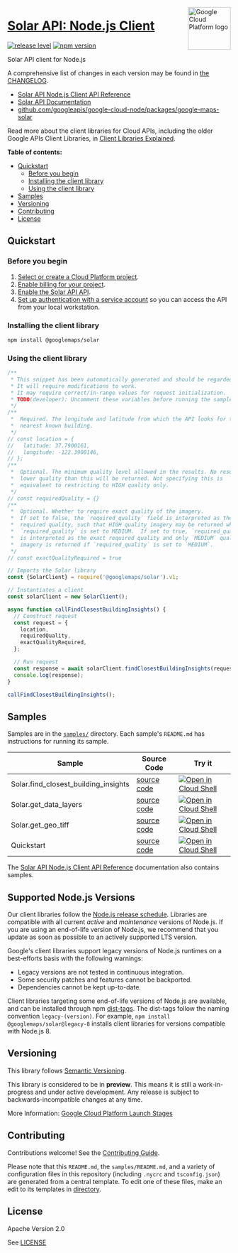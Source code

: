 [//]: # "This README.md file is auto-generated, all changes to this file will be lost."
[//]: # "To regenerate it, use `python -m synthtool`."
<img src="https://avatars2.githubusercontent.com/u/2810941?v=3&s=96" alt="Google Cloud Platform logo" title="Google Cloud Platform" align="right" height="96" width="96"/>

# [Solar API: Node.js Client](https://github.com/googleapis/google-cloud-node/tree/main/packages/google-maps-solar)

[![release level](https://img.shields.io/badge/release%20level-preview-yellow.svg?style=flat)](https://cloud.google.com/terms/launch-stages)
[![npm version](https://img.shields.io/npm/v/@googlemaps/solar.svg)](https://www.npmjs.org/package/@googlemaps/solar)




Solar API client for Node.js


A comprehensive list of changes in each version may be found in
[the CHANGELOG](https://github.com/googleapis/google-cloud-node/tree/main/packages/google-maps-solar/CHANGELOG.md).

* [Solar API Node.js Client API Reference][client-docs]
* [Solar API Documentation][product-docs]
* [github.com/googleapis/google-cloud-node/packages/google-maps-solar](https://github.com/googleapis/google-cloud-node/tree/main/packages/google-maps-solar)

Read more about the client libraries for Cloud APIs, including the older
Google APIs Client Libraries, in [Client Libraries Explained][explained].

[explained]: https://cloud.google.com/apis/docs/client-libraries-explained

**Table of contents:**


* [Quickstart](#quickstart)
  * [Before you begin](#before-you-begin)
  * [Installing the client library](#installing-the-client-library)
  * [Using the client library](#using-the-client-library)
* [Samples](#samples)
* [Versioning](#versioning)
* [Contributing](#contributing)
* [License](#license)

## Quickstart

### Before you begin

1.  [Select or create a Cloud Platform project][projects].
1.  [Enable billing for your project][billing].
1.  [Enable the Solar API API][enable_api].
1.  [Set up authentication with a service account][auth] so you can access the
    API from your local workstation.

### Installing the client library

```bash
npm install @googlemaps/solar
```


### Using the client library

```javascript
/**
 * This snippet has been automatically generated and should be regarded as a code template only.
 * It will require modifications to work.
 * It may require correct/in-range values for request initialization.
 * TODO(developer): Uncomment these variables before running the sample.
 */
/**
 *  Required. The longitude and latitude from which the API looks for the
 *  nearest known building.
 */
// const location = {
//   latitude: 37.7900161,
//   longitude: -122.3900146,
// };
/**
 *  Optional. The minimum quality level allowed in the results. No result with
 *  lower quality than this will be returned. Not specifying this is
 *  equivalent to restricting to HIGH quality only.
 */
// const requiredQuality = {}
/**
 *  Optional. Whether to require exact quality of the imagery.
 *  If set to false, the `required_quality` field is interpreted as the minimum
 *  required quality, such that HIGH quality imagery may be returned when
 *  `required_quality` is set to MEDIUM.  If set to true, `required_quality`
 *  is interpreted as the exact required quality and only `MEDIUM` quality
 *  imagery is returned if `required_quality` is set to `MEDIUM`.
 */
// const exactQualityRequired = true

// Imports the Solar library
const {SolarClient} = require('@googlemaps/solar').v1;

// Instantiates a client
const solarClient = new SolarClient();

async function callFindClosestBuildingInsights() {
  // Construct request
  const request = {
    location,
    requiredQuality,
    exactQualityRequired,
  };

  // Run request
  const response = await solarClient.findClosestBuildingInsights(request);
  console.log(response);
}

callFindClosestBuildingInsights();

```



## Samples

Samples are in the [`samples/`](https://github.com/googleapis/google-cloud-node/tree/main/packages/google-maps-solar/samples) directory. Each sample's `README.md` has instructions for running its sample.

| Sample                      | Source Code                       | Try it |
| --------------------------- | --------------------------------- | ------ |
| Solar.find_closest_building_insights | [source code](https://github.com/googleapis/google-cloud-node/blob/main/packages/google-maps-solar/samples/generated/v1/solar.find_closest_building_insights.js) | [![Open in Cloud Shell][shell_img]](https://console.cloud.google.com/cloudshell/open?git_repo=https://github.com/googleapis/google-cloud-node&page=editor&open_in_editor=packages/google-maps-solar/samples/generated/v1/solar.find_closest_building_insights.js,packages/google-maps-solar/samples/README.md) |
| Solar.get_data_layers | [source code](https://github.com/googleapis/google-cloud-node/blob/main/packages/google-maps-solar/samples/generated/v1/solar.get_data_layers.js) | [![Open in Cloud Shell][shell_img]](https://console.cloud.google.com/cloudshell/open?git_repo=https://github.com/googleapis/google-cloud-node&page=editor&open_in_editor=packages/google-maps-solar/samples/generated/v1/solar.get_data_layers.js,packages/google-maps-solar/samples/README.md) |
| Solar.get_geo_tiff | [source code](https://github.com/googleapis/google-cloud-node/blob/main/packages/google-maps-solar/samples/generated/v1/solar.get_geo_tiff.js) | [![Open in Cloud Shell][shell_img]](https://console.cloud.google.com/cloudshell/open?git_repo=https://github.com/googleapis/google-cloud-node&page=editor&open_in_editor=packages/google-maps-solar/samples/generated/v1/solar.get_geo_tiff.js,packages/google-maps-solar/samples/README.md) |
| Quickstart | [source code](https://github.com/googleapis/google-cloud-node/blob/main/packages/google-maps-solar/samples/quickstart.js) | [![Open in Cloud Shell][shell_img]](https://console.cloud.google.com/cloudshell/open?git_repo=https://github.com/googleapis/google-cloud-node&page=editor&open_in_editor=packages/google-maps-solar/samples/quickstart.js,packages/google-maps-solar/samples/README.md) |



The [Solar API Node.js Client API Reference][client-docs] documentation
also contains samples.

## Supported Node.js Versions

Our client libraries follow the [Node.js release schedule](https://github.com/nodejs/release#release-schedule).
Libraries are compatible with all current _active_ and _maintenance_ versions of
Node.js.
If you are using an end-of-life version of Node.js, we recommend that you update
as soon as possible to an actively supported LTS version.

Google's client libraries support legacy versions of Node.js runtimes on a
best-efforts basis with the following warnings:

* Legacy versions are not tested in continuous integration.
* Some security patches and features cannot be backported.
* Dependencies cannot be kept up-to-date.

Client libraries targeting some end-of-life versions of Node.js are available, and
can be installed through npm [dist-tags](https://docs.npmjs.com/cli/dist-tag).
The dist-tags follow the naming convention `legacy-(version)`.
For example, `npm install @googlemaps/solar@legacy-8` installs client libraries
for versions compatible with Node.js 8.

## Versioning

This library follows [Semantic Versioning](http://semver.org/).







This library is considered to be in **preview**. This means it is still a
work-in-progress and under active development. Any release is subject to
backwards-incompatible changes at any time.


More Information: [Google Cloud Platform Launch Stages][launch_stages]

[launch_stages]: https://cloud.google.com/terms/launch-stages

## Contributing

Contributions welcome! See the [Contributing Guide](https://github.com/googleapis/google-cloud-node/blob/main/CONTRIBUTING.md).

Please note that this `README.md`, the `samples/README.md`,
and a variety of configuration files in this repository (including `.nycrc` and `tsconfig.json`)
are generated from a central template. To edit one of these files, make an edit
to its templates in
[directory](https://github.com/googleapis/synthtool).

## License

Apache Version 2.0

See [LICENSE](https://github.com/googleapis/google-cloud-node/blob/main/LICENSE)

[client-docs]: https://cloud.google.com/nodejs/docs/reference/solar/latest
[product-docs]: https://developers.google.com/maps/documentation/solar/overview
[shell_img]: https://gstatic.com/cloudssh/images/open-btn.png
[projects]: https://console.cloud.google.com/project
[billing]: https://support.google.com/cloud/answer/6293499#enable-billing
[enable_api]: https://console.cloud.google.com/flows/enableapi?apiid=solar.googleapis.com
[auth]: https://cloud.google.com/docs/authentication/getting-started
